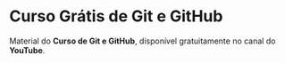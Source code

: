 # Curso Grátis de Git e GitHub
Material do **Curso de Git e GitHub**, disponível gratuitamente no canal do **YouTube**.
